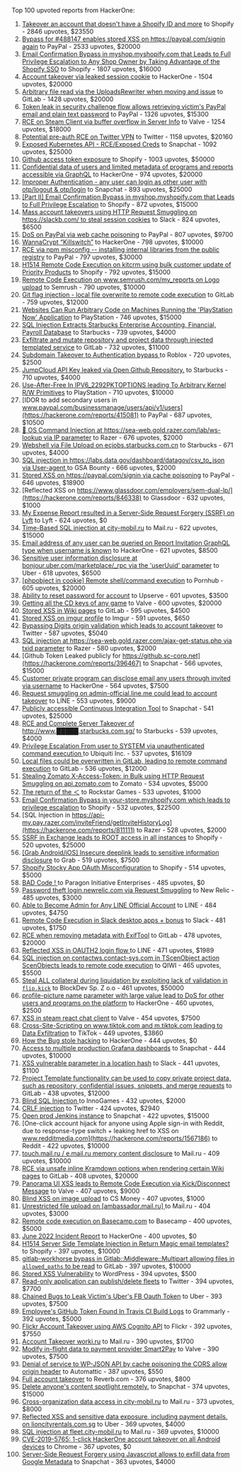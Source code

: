 Top 100 upvoted reports from HackerOne:

1. [Takeover an account that doesn't have a Shopify ID and more](https://hackerone.com/reports/867513) to Shopify - 2846 upvotes, $23550
2. [Bypass for #488147 enables stored XSS on https://paypal.com/signin again](https://hackerone.com/reports/510152) to PayPal - 2533 upvotes, $20000
3. [Email Confirmation Bypass in myshop.myshopify.com that Leads to Full Privilege Escalation to Any Shop Owner by Taking Advantage of the Shopify SSO](https://hackerone.com/reports/791775) to Shopify - 1807 upvotes, $16000
4. [Account takeover via leaked session cookie](https://hackerone.com/reports/745324) to HackerOne - 1504 upvotes, $20000
5. [Arbitrary file read via the UploadsRewriter when moving and issue](https://hackerone.com/reports/827052) to GitLab - 1428 upvotes, $20000
6. [Token leak in security challenge flow allows retrieving victim's PayPal email and plain text password](https://hackerone.com/reports/739737) to PayPal - 1326 upvotes, $15300
7. [RCE on Steam Client via buffer overflow in Server Info](https://hackerone.com/reports/470520) to Valve - 1254 upvotes, $18000
8. [Potential pre-auth RCE on Twitter VPN](https://hackerone.com/reports/591295) to Twitter - 1158 upvotes, $20160
9. [Exposed Kubernetes API - RCE/Exposed Creds](https://hackerone.com/reports/455645) to Snapchat - 1092 upvotes, $25000
10. [Github access token exposure](https://hackerone.com/reports/1087489) to Shopify - 1003 upvotes, $50000
11. [Confidential data of users and limited metadata of programs and reports accessible via GraphQL](https://hackerone.com/reports/489146) to HackerOne - 974 upvotes, $20000
12. [Improper Authentication - any user can login as other user with otp/logout & otp/login](https://hackerone.com/reports/921780) to Snapchat - 893 upvotes, $25000
13. [[Part II] Email Confirmation Bypass in myshop.myshopify.com that Leads to Full Privilege Escalation](https://hackerone.com/reports/796808) to Shopify - 872 upvotes, $15000
14. [Mass account takeovers using HTTP Request Smuggling on https://slackb.com/ to steal session cookies](https://hackerone.com/reports/737140) to Slack - 824 upvotes, $6500
15. [DoS on PayPal via web cache poisoning](https://hackerone.com/reports/622122) to PayPal - 807 upvotes, $9700
16. [WannaCrypt “Killswitch”](https://hackerone.com/reports/228648) to HackerOne - 798 upvotes, $10000
17. [RCE via npm misconfig -- installing internal libraries from the public registry](https://hackerone.com/reports/925585) to PayPal - 797 upvotes, $30000
18. [H1514 Remote Code Execution on kitcrm using bulk customer update of Priority Products](https://hackerone.com/reports/422944) to Shopify - 792 upvotes, $15000
19. [Remote Code Execution on www.semrush.com/my_reports on Logo upload](https://hackerone.com/reports/403417) to Semrush - 790 upvotes, $10000
20. [Git flag injection - local file overwrite to remote code execution](https://hackerone.com/reports/658013) to GitLab - 759 upvotes, $12000
21. [Websites Can Run Arbitrary Code on Machines Running the 'PlayStation Now' Application](https://hackerone.com/reports/873614) to PlayStation - 746 upvotes, $15000
22. [SQL Injection Extracts Starbucks Enterprise Accounting, Financial, Payroll Database](https://hackerone.com/reports/531051) to Starbucks - 739 upvotes, $4000
23. [Exfiltrate and mutate repository and project data through injected templated service](https://hackerone.com/reports/446585) to GitLab - 732 upvotes, $11000
24. [Subdomain Takeover to Authentication bypass ](https://hackerone.com/reports/335330) to Roblox - 720 upvotes, $2500
25. [JumpCloud API Key leaked via Open Github Repository.](https://hackerone.com/reports/716292) to Starbucks - 710 upvotes, $4000
26. [Use-After-Free In IPV6_2292PKTOPTIONS leading To Arbitrary Kernel R/W Primitives](https://hackerone.com/reports/826026) to PlayStation - 710 upvotes, $10000
27. [IDOR to add secondary users in www.paypal.com/businessmanage/users/api/v1/users](https://hackerone.com/reports/415081) to PayPal - 687 upvotes, $10500
28. [🐞 OS Command Injection at https://sea-web.gold.razer.com/lab/ws-lookup via IP parameter](https://hackerone.com/reports/821962) to Razer - 676 upvotes, $2000
29. [Webshell via File Upload on ecjobs.starbucks.com.cn](https://hackerone.com/reports/506646) to Starbucks - 671 upvotes, $4000
30. [SQL injection in https://labs.data.gov/dashboard/datagov/csv_to_json via User-agent ](https://hackerone.com/reports/297478) to GSA Bounty - 666 upvotes, $2000
31. [Stored XSS on https://paypal.com/signin via cache poisoning](https://hackerone.com/reports/488147) to PayPal - 646 upvotes, $18900
32. [Reflected XSS on https://www.glassdoor.com/employers/sem-dual-lp/](https://hackerone.com/reports/846338) to Glassdoor - 632 upvotes, $1000
33. [My Expense Report resulted in a Server-Side Request Forgery (SSRF) on Lyft](https://hackerone.com/reports/885975) to Lyft - 624 upvotes, $0
34. [Time-Based SQL injection at city-mobil.ru](https://hackerone.com/reports/868436) to Mail.ru - 622 upvotes, $15000
35. [Email address of any user can be queried on Report Invitation GraphQL type when username is known](https://hackerone.com/reports/792927) to HackerOne - 621 upvotes, $8500
36. [Sensitive user information disclosure at bonjour.uber.com/marketplace/_rpc via the 'userUuid' parameter](https://hackerone.com/reports/542340) to Uber - 618 upvotes, $6500
37. [[phpobject in cookie] Remote shell/command execution](https://hackerone.com/reports/141956) to Pornhub - 605 upvotes, $20000
38. [Ability to reset password for account](https://hackerone.com/reports/322985) to Upserve  - 601 upvotes, $3500
39. [Getting all the CD keys of any game](https://hackerone.com/reports/391217) to Valve - 600 upvotes, $20000
40. [Stored XSS in Wiki pages](https://hackerone.com/reports/526325) to GitLab - 595 upvotes, $4500
41. [Stored XSS on imgur profile](https://hackerone.com/reports/484434) to Imgur - 591 upvotes, $650
42. [Bypassing Digits origin validation which leads to account takeover](https://hackerone.com/reports/129873) to Twitter - 587 upvotes, $5040
43. [SQL injection at https://sea-web.gold.razer.com/ajax-get-status.php via txid parameter](https://hackerone.com/reports/819738) to Razer - 580 upvotes, $2000
44. [Github Token Leaked publicly for https://github.sc-corp.net](https://hackerone.com/reports/396467) to Snapchat - 566 upvotes, $15000
45. [Customer private program can disclose email any users through invited via username](https://hackerone.com/reports/807448) to HackerOne - 564 upvotes, $7500
46. [Request smuggling on admin-official.line.me could lead to account takeover](https://hackerone.com/reports/740037) to LINE - 553 upvotes, $9000
47. [Publicly accessible Continuous Integration Tool](https://hackerone.com/reports/313457) to Snapchat - 541 upvotes, $25000
48. [RCE and Complete Server Takeover of http://www.█████.starbucks.com.sg/](https://hackerone.com/reports/502758) to Starbucks - 539 upvotes, $4000
49. [Privilege Escalation From user to SYSTEM via unauthenticated command execution ](https://hackerone.com/reports/544928) to Ubiquiti Inc. - 537 upvotes, $16109
50. [Local files could be overwritten in GitLab, leading to remote command execution](https://hackerone.com/reports/587854) to GitLab - 536 upvotes, $12000
51. [Stealing Zomato X-Access-Token: in Bulk using HTTP Request Smuggling on api.zomato.com](https://hackerone.com/reports/771666) to Zomato - 534 upvotes, $5000
52. [The return of the ＜](https://hackerone.com/reports/639684) to Rockstar Games - 533 upvotes, $1000
53. [Email Confirmation Bypass in your-store.myshopify.com which leads to privilege escalation](https://hackerone.com/reports/910300) to Shopify - 532 upvotes, $22500
54. [SQL Injection in https://api-my.pay.razer.com/inviteFriend/getInviteHistoryLog](https://hackerone.com/reports/811111) to Razer - 528 upvotes, $2000
55. [SSRF in Exchange leads to ROOT access in all instances](https://hackerone.com/reports/341876) to Shopify - 520 upvotes, $25000
56. [[Grab Android/iOS] Insecure deeplink leads to sensitive information disclosure](https://hackerone.com/reports/401793) to Grab - 519 upvotes, $7500
57. [Shopify Stocky App OAuth Misconfiguration](https://hackerone.com/reports/740989) to Shopify - 514 upvotes, $5000
58. [BAD Code ! ](https://hackerone.com/reports/180074) to Paragon Initiative Enterprises - 485 upvotes, $0
59. [Password theft login.newrelic.com via Request Smuggling](https://hackerone.com/reports/498052) to New Relic - 485 upvotes, $3000
60. [Able to Become Admin for Any LINE Official Account](https://hackerone.com/reports/698579) to LINE - 484 upvotes, $4750
61. [Remote Code Execution in Slack desktop apps + bonus](https://hackerone.com/reports/783877) to Slack - 481 upvotes, $1750
62. [RCE when removing metadata with ExifTool](https://hackerone.com/reports/1154542) to GitLab - 478 upvotes, $20000
63. [Reflected XSS in OAUTH2 login flow ](https://hackerone.com/reports/697099) to LINE - 471 upvotes, $1989
64. [SQL injection on contactws.contact-sys.com in TScenObject action ScenObjects leads to remote code execution](https://hackerone.com/reports/816254) to QIWI - 465 upvotes, $5500
65. [Steal ALL collateral during liquidation by exploiting lack of validation in `flip.kick`](https://hackerone.com/reports/684092) to BlockDev Sp. Z o.o - 461 upvotes, $50000
66. [profile-picture name parameter with large value lead to DoS for other users and programs on the platform](https://hackerone.com/reports/764434) to HackerOne - 460 upvotes, $2500
67. [XSS in steam react chat client](https://hackerone.com/reports/409850) to Valve - 454 upvotes, $7500
68. [Cross-Site-Scripting on www.tiktok.com and m.tiktok.com leading to Data Exfiltration](https://hackerone.com/reports/968082) to TikTok - 449 upvotes, $3860
69. [How the Bug stole hacking](https://hackerone.com/reports/762510) to HackerOne - 444 upvotes, $0
70. [Access to multiple production Grafana dashboards](https://hackerone.com/reports/663628) to Snapchat - 444 upvotes, $10000
71. [XSS vulnerable parameter in a location hash](https://hackerone.com/reports/146336) to Slack - 441 upvotes, $1100
72. [Project Template functionality can be used to copy private project data, such as repository, confidential issues, snippets, and merge requests](https://hackerone.com/reports/689314) to GitLab - 438 upvotes, $12000
73. [Blind SQL Injection ](https://hackerone.com/reports/758654) to InnoGames - 432 upvotes, $2000
74. [CRLF injection](https://hackerone.com/reports/446271) to Twitter - 424 upvotes, $2940
75. [Open prod Jenkins instance](https://hackerone.com/reports/231460) to Snapchat - 422 upvotes, $15000
76. [One-click account hijack for anyone using Apple sign-in with Reddit, due to response-type switch + leaking href to XSS on www.redditmedia.com](https://hackerone.com/reports/1567186) to Reddit - 422 upvotes, $10000
77. [touch.mail.ru / e.mail.ru memory content disclosure](https://hackerone.com/reports/513236) to Mail.ru - 409 upvotes, $10000
78. [RCE via unsafe inline Kramdown options when rendering certain Wiki pages](https://hackerone.com/reports/1125425) to GitLab - 408 upvotes, $20000
79. [Panorama UI XSS leads to Remote Code Execution via Kick/Disconnect Message](https://hackerone.com/reports/631956) to Valve - 407 upvotes, $9000
80. [Blind XSS on image upload](https://hackerone.com/reports/1010466) to CS Money - 407 upvotes, $1000
81. [Unrestricted file upload on [ambassador.mail.ru] ](https://hackerone.com/reports/854032) to Mail.ru - 404 upvotes, $3000
82. [Remote code execution on Basecamp.com](https://hackerone.com/reports/365271) to Basecamp - 400 upvotes, $5000
83. [June 2022 Incident Report](https://hackerone.com/reports/1622449) to HackerOne - 400 upvotes, $0
84. [H1514 Server Side Template Injection in Return Magic email templates?](https://hackerone.com/reports/423541) to Shopify - 397 upvotes, $10000
85. [gitlab-workhorse bypass in Gitlab::Middleware::Multipart allowing files in `allowed_paths` to be read](https://hackerone.com/reports/850447) to GitLab - 397 upvotes, $10000
86. [Stored XSS Vulnerability](https://hackerone.com/reports/643908) to WordPress - 394 upvotes, $500
87. [Read-only application can publish/delete fleets](https://hackerone.com/reports/1032468) to Twitter - 394 upvotes, $7700
88. [Chained Bugs to Leak Victim's Uber's FB Oauth Token](https://hackerone.com/reports/202781) to Uber - 393 upvotes, $7500
89. [Employee's GitHub Token Found In Travis CI Build Logs](https://hackerone.com/reports/496937) to Grammarly - 392 upvotes, $5000
90. [Flickr Account Takeover using AWS Cognito API](https://hackerone.com/reports/1342088) to Flickr - 392 upvotes, $7550
91. [Account Takeover worki.ru](https://hackerone.com/reports/744662) to Mail.ru - 390 upvotes, $1700
92. [Modify in-flight data to payment provider Smart2Pay](https://hackerone.com/reports/1295844) to Valve - 390 upvotes, $7500
93. [Denial of service to WP-JSON API by cache poisoning the CORS allow origin header](https://hackerone.com/reports/591302) to Automattic - 387 upvotes, $550
94. [Full account takeover](https://hackerone.com/reports/314808) to Reverb.com - 376 upvotes, $800
95. [Delete anyone's content spotlight remotely.](https://hackerone.com/reports/1819832) to Snapchat - 374 upvotes, $15000
96. [Cross-organization data access in city-mobil.ru](https://hackerone.com/reports/863983) to Mail.ru - 373 upvotes, $8000
97. [Reflected XSS and sensitive data exposure, including payment details, on lioncityrentals.com.sg](https://hackerone.com/reports/340431) to Uber - 369 upvotes, $4000
98. [SQL injection at fleet.city-mobil.ru](https://hackerone.com/reports/881901) to Mail.ru - 369 upvotes, $10000
99. [CVE-2019-5765: 1-click HackerOne account takeover on all Android devices](https://hackerone.com/reports/563870) to Chrome - 367 upvotes, $0
100. [Server-Side Request Forgery using Javascript allows to exfill data from Google Metadata](https://hackerone.com/reports/530974) to Snapchat - 363 upvotes, $4000
